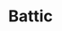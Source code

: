 ---
language: id
layout: product-item
title: Battic
description: Description in &amp; Battic
keyword: keyword in Battic
image: /images/PASSO-2.5-Battic-Vertical.jpg
sub-title: Panel &#58; Paso 2.5 Horizontal
article-1: Custom size upon order<br>Thickness &#58; 1/2″ <br>Panel &#58; Paso 2.5 Horizontal <br>Color &#58; Almond base with small flecks of seashells <br>
title-right: Battic
article-right: Battic
title-2: Battic
article-2: Battic
article-3: Battic
alt-slide1: Battic
alt-slide2: Battic
alt-slide3: Battic
slide1: /images/PASSO-2.5-Battic-Vertical.jpg
slide2: /images/PASSO-2.5-Battic-Vertical.jpg
slide3: /images/PASSO-2.5-Battic-Vertical.jpg
---